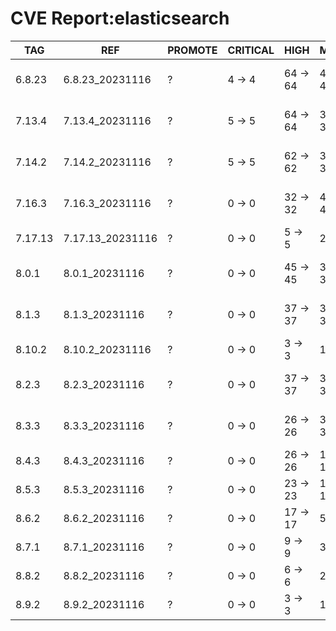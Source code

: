 # CVE Report:elasticsearch
|   TAG   |       REF        | PROMOTE | CRITICAL |   HIGH   |   MEDIUM   |    LOW     | UNKNOWN |
|---------|------------------|---------|----------|----------|------------|------------|---------|
| 6.8.23  | 6.8.23_20231116  | ?       | 4 -> 4   | 64 -> 64 | 497 -> 497 | 546 -> 546 | 0 -> 0  |
| 7.13.4  | 7.13.4_20231116  | ?       | 5 -> 5   | 64 -> 64 | 381 -> 381 | 255 -> 255 | 0 -> 0  |
| 7.14.2  | 7.14.2_20231116  | ?       | 5 -> 5   | 62 -> 62 | 384 -> 384 | 255 -> 255 | 0 -> 0  |
| 7.16.3  | 7.16.3_20231116  | ?       | 0 -> 0   | 32 -> 32 | 423 -> 423 | 211 -> 211 | 0 -> 0  |
| 7.17.13 | 7.17.13_20231116 | ?       | 0 -> 0   | 5 -> 5   | 22 -> 22   | 27 -> 27   | 0 -> 0  |
| 8.0.1   | 8.0.1_20231116   | ?       | 0 -> 0   | 45 -> 45 | 394 -> 394 | 206 -> 206 | 0 -> 0  |
| 8.1.3   | 8.1.3_20231116   | ?       | 0 -> 0   | 37 -> 37 | 386 -> 386 | 185 -> 185 | 0 -> 0  |
| 8.10.2  | 8.10.2_20231116  | ?       | 0 -> 0   | 3 -> 3   | 13 -> 13   | 26 -> 26   | 0 -> 0  |
| 8.2.3   | 8.2.3_20231116   | ?       | 0 -> 0   | 37 -> 37 | 374 -> 374 | 171 -> 171 | 0 -> 0  |
| 8.3.3   | 8.3.3_20231116   | ?       | 0 -> 0   | 26 -> 26 | 361 -> 361 | 171 -> 171 | 0 -> 0  |
| 8.4.3   | 8.4.3_20231116   | ?       | 0 -> 0   | 26 -> 26 | 143 -> 143 | 73 -> 73   | 0 -> 0  |
| 8.5.3   | 8.5.3_20231116   | ?       | 0 -> 0   | 23 -> 23 | 122 -> 122 | 62 -> 62   | 0 -> 0  |
| 8.6.2   | 8.6.2_20231116   | ?       | 0 -> 0   | 17 -> 17 | 57 -> 57   | 58 -> 58   | 0 -> 0  |
| 8.7.1   | 8.7.1_20231116   | ?       | 0 -> 0   | 9 -> 9   | 35 -> 35   | 44 -> 44   | 0 -> 0  |
| 8.8.2   | 8.8.2_20231116   | ?       | 0 -> 0   | 6 -> 6   | 24 -> 24   | 34 -> 34   | 0 -> 0  |
| 8.9.2   | 8.9.2_20231116   | ?       | 0 -> 0   | 3 -> 3   | 17 -> 17   | 29 -> 29   | 0 -> 0  |
